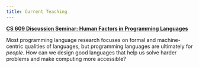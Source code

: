 ```yaml
---
title: Current Teaching
---
```


**[CS 609 Discussion Seminar: Human Factors in Programming Languages](/teaching/cs609-wi14/)**
    
Most programming language research focuses on formal and machine-centric
qualities of languages, but programming languages are ultimately for *people*.
How can we design good languages that help us solve harder problems and make
computing more accessible?
